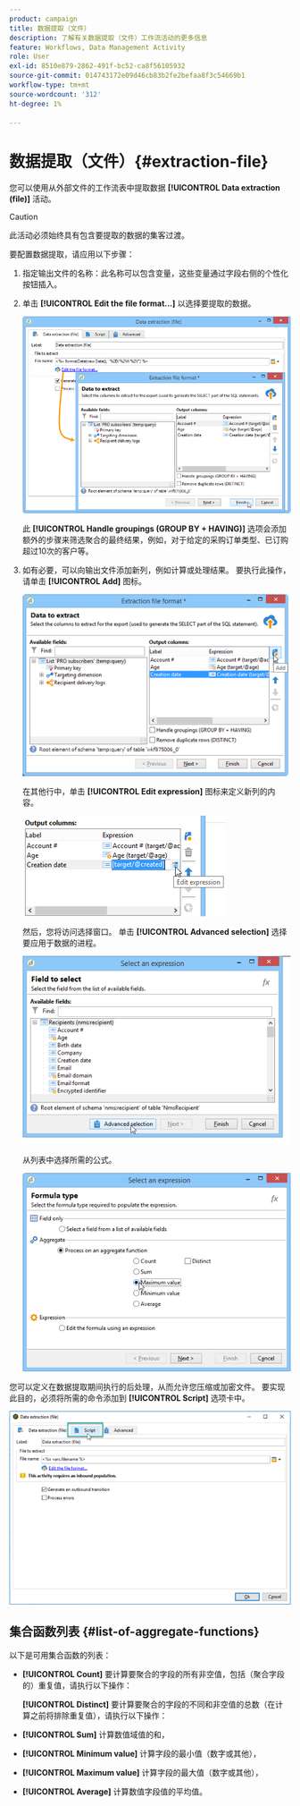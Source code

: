 ```yaml
---
product: campaign
title: 数据提取（文件）
description: 了解有关数据提取（文件）工作流活动的更多信息
feature: Workflows, Data Management Activity
role: User
exl-id: 8510e879-2862-491f-bc52-ca8f56105932
source-git-commit: 014743172e09d46cb83b2fe2befaa8f3c54669b1
workflow-type: tm+mt
source-wordcount: '312'
ht-degree: 1%

---
```


# 数据提取（文件）{#extraction-file}

您可以使用从外部文件的工作流表中提取数据 **[!UICONTROL Data extraction (file)]** 活动。

>[!CAUTION]
>
>此活动必须始终具有包含要提取的数据的集客过渡。

要配置数据提取，请应用以下步骤：

1. 指定输出文件的名称：此名称可以包含变量，这些变量通过字段右侧的个性化按钮插入。
1. 单击 **[!UICONTROL Edit the file format...]** 以选择要提取的数据。

   ![](assets/s_advuser_extract_file_param.png)

   此 **[!UICONTROL Handle groupings (GROUP BY + HAVING)]** 选项会添加额外的步骤来筛选聚合的最终结果，例如，对于给定的采购订单类型、已订购超过10次的客户等。

1. 如有必要，可以向输出文件添加新列，例如计算或处理结果。 要执行此操作，请单击 **[!UICONTROL Add]** 图标。

   ![](assets/s_advuser_extract_file_add_col.png)

   在其他行中，单击 **[!UICONTROL Edit expression]** 图标来定义新列的内容。

   ![](assets/s_advuser_extract_file_add_exp.png)

   然后，您将访问选择窗口。 单击 **[!UICONTROL Advanced selection]** 选择要应用于数据的进程。

   ![](assets/s_advuser_extract_file_advanced_selection.png)

   从列表中选择所需的公式。

   ![](assets/s_advuser_extract_file_agregate_values.png)

您可以定义在数据提取期间执行的后处理，从而允许您压缩或加密文件。 要实现此目的，必须将所需的命令添加到 **[!UICONTROL Script]** 选项卡中。

![](assets/postprocessing_dataextraction.png)

## 集合函数列表 {#list-of-aggregate-functions}

以下是可用集合函数的列表：

* **[!UICONTROL Count]** 要计算要聚合的字段的所有非空值，包括（聚合字段的）重复值，请执行以下操作：

  **[!UICONTROL Distinct]** 要计算要聚合的字段的不同和非空值的总数（在计算之前将排除重复值），请执行以下操作：

* **[!UICONTROL Sum]** 计算数值域值的和，
* **[!UICONTROL Minimum value]** 计算字段的最小值（数字或其他），
* **[!UICONTROL Maximum value]** 计算字段的最大值（数字或其他），
* **[!UICONTROL Average]** 计算数值字段值的平均值。
